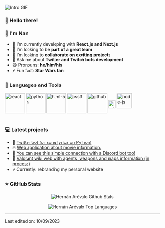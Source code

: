 ﻿![Intro GIF](intro.gif)

### 👋 Hello there!
### 👋 I'm Nan

- 🌱 I’m currently developing with **React.js and Next.js**  <!-- ? DONE -->
- 👯 I’m looking to be **part of a great team** <!-- ? DONE -->
- 🤩 I’m looking to **collaborate on exciting projects** <!-- ? DONE -->
- 💬 Ask me about **Twitter and Twitch bots development** <!-- ? DONE -->
- 😄 Pronouns: **he/him/his** <!-- ? DONE -->
- ⚡ Fun fact: **Star Wars fan** <!-- ? DONE -->


### 📐 Languages and Tools

<!-- <img align="left" height="32px" width="32px" alt="HTML logo" src="https://bit.ly/3gP4Qgx">
<img align="left" height="32px" width="32px" alt="CSS logo" src="https://bit.ly/37iML7j">
<img align="left" height="32px" width="32px" alt="JS logo" src="https://bit.ly/3r1kzxY">
<img align="left" height="32px" width="32px" alt="Node.js logo" src="https://bit.ly/3rw9m8C">
<img align="left" height="32px" width="32px" alt="Python logo" src="https://bit.ly/3nk4bGw">
<img align="left" height="32px" width="32px" alt="VS Сode logo" src="https://bit.ly/3qZmQcU">
<img align="left" height="32px" width="32px" alt="Git logo" src="https://bit.ly/34ayuYn">
<img align="left" height="32px" width="32px" alt="GitHub logo" src="https://bit.ly/3nlY4kZ"> 
<br/>-->

<img align="left" width="64" height="64" src="https://img.icons8.com/dusk/64/react.png" alt="react"/>
<img width="25" height="25" src="https://img.icons8.com/external-tal-revivo-duo-tal-revivo/25/000000/external-nodejs-is-an-open-source-cross-platform-javascript-run-time-environment-logo-duo-tal-revivo.png" alt="external-nodejs-is-an-open-source-cross-platform-javascript-run-time-environment-logo-duo-tal-revivo"/>
<img width="48" height="48" src="https://img.icons8.com/fluency/48/000000/node-js.png" alt="node-js"/>
<img align="left" width="64" height="64" src="https://img.icons8.com/dusk/64/python.png" alt="python"/>
<img align="left" width="64" height="64" src="https://img.icons8.com/dusk/64/html-5.png" alt="html-5"/>
<img align="left" width="64" height="64" src="https://img.icons8.com/dusk/64/css3.png" alt="css3"/>
<img align="left" width="64" height="64" src="https://img.icons8.com/dusk/64/github.png" alt="github"/>

<br/>
<br/>
<br/>

### 💻 Latest projects

<!-- BLOG_POSTS:START -->
<ul>
<li>🎯 <a href="https://github.com/HernanArevalo/twitter-lyrics-bot">Twitter bot for song lyrics on Python!</a></li> <!-- ? DONE -->
<li>🔥 <a href="https://github.com/HernanArevalo/movies-app">Web application about movie information.</a></li> <!-- ? DONE -->
<li>🚀 <a href="https://github.com/HernanArevalo/twitch-bot/blob/main/src/hooks/discord.js">You can see this simple connection with a Discord bot too!</a></li>
<li>💯 <a href="https://github.com/HernanArevalo/valo-app">Valorant wiki web with agents, weapons and maps information (in process)</a></li>
<li>⚡️ <a href="https://github.com/HernanArevalo/portfolio-next-2">Currently: rebranding my personal website</a></li>
</ul>
<!-- BLOG_POSTS:END -->

### ⭐ GitHub Stats
<div align="center">
    <img align="center" src="https://github-readme-stats.vercel.app/api?username=HernanArevalo&show_icons=true&hide_border=true&title_color=ee754a&icon_color=ee754a&text_color=f6da55&bg_color=2a5d83" alt="Hernán Arévalo Github Stats">
    <br/>
    <br/>
    <img src="https://github-readme-stats.vercel.app/api/top-langs/?username=HernanArevalo&layout=compact&hide_border=true&title_color=ee754a&icon_color=ee754a&text_color=f6da55&bg_color=2a5d83" alt="Hernán Arévalo Top Languages"/>
</div>


---

Last edited on: 10/09/2023
